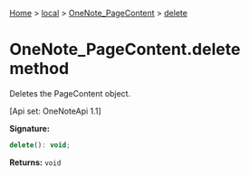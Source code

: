 [Home](./index) &gt; [local](local.md) &gt; [OneNote\_PageContent](local.onenote_pagecontent.md) &gt; [delete](local.onenote_pagecontent.delete.md)

# OneNote\_PageContent.delete method

Deletes the PageContent object. 

 \[Api set: OneNoteApi 1.1\]

**Signature:**
```javascript
delete(): void;
```
**Returns:** `void`

